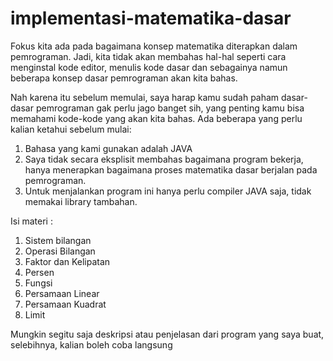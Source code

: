 # implementasi-matematika-dasar
Fokus kita ada pada bagaimana konsep matematika diterapkan dalam pemrograman. Jadi, kita tidak akan membahas hal-hal seperti cara menginstal kode editor, menulis kode dasar dan sebagainya namun beberapa konsep dasar pemrograman akan kita bahas.

Nah karena itu sebelum memulai, saya harap kamu sudah paham dasar-dasar pemrograman gak perlu jago banget sih, yang penting kamu bisa memahami kode-kode yang akan kita bahas.
Ada beberapa yang perlu kalian ketahui sebelum mulai:
1. Bahasa yang kami gunakan adalah JAVA
2. Saya tidak secara eksplisit membahas bagaimana program bekerja, hanya menerapkan bagaimana proses matematika dasar berjalan pada pemrograman.
3. Untuk menjalankan program ini hanya perlu compiler JAVA saja, tidak memakai library tambahan.

Isi materi :
1. Sistem bilangan
2. Operasi Bilangan
3. Faktor dan Kelipatan
4. Persen
5. Fungsi
6. Persamaan Linear
7. Persamaan Kuadrat
8. Limit

Mungkin segitu saja deskripsi atau penjelasan dari program yang saya buat, selebihnya, kalian boleh coba langsung
